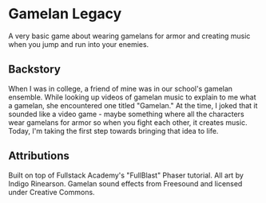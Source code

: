 # Gamelan Legacy

A very basic game about wearing gamelans for armor and creating music when you jump and run into your enemies.

## Backstory

When I was in college, a friend of mine was in our school's gamelan ensemble. While looking up videos of gamelan music to explain to me what a gamelan, she encountered one titled "Gamelan." At the time, I joked that it sounded like a video game - maybe something where all the characters wear gamelans for armor so when you fight each other, it creates music. Today, I'm taking the first step towards bringing that idea to life.

## Attributions

Built on top of Fullstack Academy's "FullBlast" Phaser tutorial. All art by Indigo Rinearson. Gamelan sound effects from Freesound and licensed under Creative Commons.
